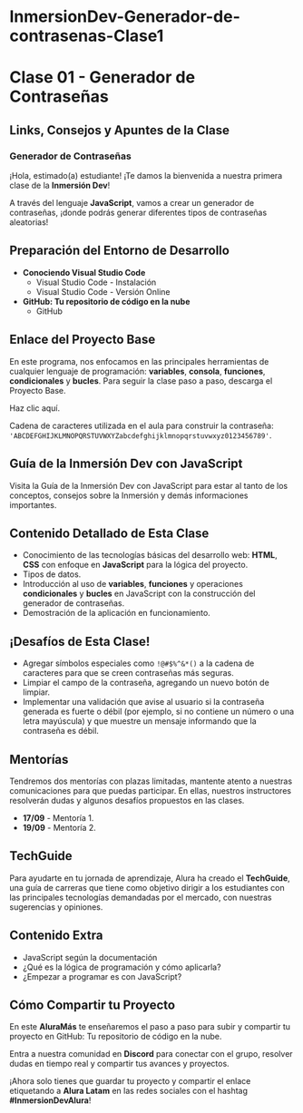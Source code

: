 # InmersionDev-Generador-de-contrasenas-Clase1


# Clase 01 - Generador de Contraseñas

## Links, Consejos y Apuntes de la Clase

### Generador de Contraseñas

¡Hola, estimado(a) estudiante! ¡Te damos la bienvenida a nuestra primera clase de la **Inmersión Dev**!

A través del lenguaje **JavaScript**, vamos a crear un generador de contraseñas, ¡donde podrás generar diferentes tipos de contraseñas aleatorias!

## Preparación del Entorno de Desarrollo

- **Conociendo Visual Studio Code**
  - Visual Studio Code - Instalación
  - Visual Studio Code - Versión Online
- **GitHub: Tu repositorio de código en la nube**
  - GitHub

## Enlace del Proyecto Base

En este programa, nos enfocamos en las principales herramientas de cualquier lenguaje de programación: **variables**, **consola**, **funciones**, **condicionales** y **bucles**. Para seguir la clase paso a paso, descarga el Proyecto Base.

Haz clic aquí.

Cadena de caracteres utilizada en el aula para construir la contraseña: `'ABCDEFGHIJKLMNOPQRSTUVWXYZabcdefghijklmnopqrstuvwxyz0123456789'`.

## Guía de la Inmersión Dev con JavaScript

Visita la Guía de la Inmersión Dev con JavaScript para estar al tanto de los conceptos, consejos sobre la Inmersión y demás informaciones importantes.

## Contenido Detallado de Esta Clase

- Conocimiento de las tecnologías básicas del desarrollo web: **HTML**, **CSS** con enfoque en **JavaScript** para la lógica del proyecto.
- Tipos de datos.
- Introducción al uso de **variables**, **funciones** y operaciones **condicionales** y **bucles** en JavaScript con la construcción del generador de contraseñas.
- Demostración de la aplicación en funcionamiento.

## ¡Desafíos de Esta Clase!

- Agregar símbolos especiales como `!@#$%^&*()` a la cadena de caracteres para que se creen contraseñas más seguras.
- Limpiar el campo de la contraseña, agregando un nuevo botón de limpiar.
- Implementar una validación que avise al usuario si la contraseña generada es fuerte o débil (por ejemplo, si no contiene un número o una letra mayúscula) y que muestre un mensaje informando que la contraseña es débil.

## Mentorías

Tendremos dos mentorías con plazas limitadas, mantente atento a nuestras comunicaciones para que puedas participar. En ellas, nuestros instructores resolverán dudas y algunos desafíos propuestos en las clases.

- **17/09** - Mentoría 1.
- **19/09** - Mentoría 2.

## TechGuide

Para ayudarte en tu jornada de aprendizaje, Alura ha creado el **TechGuide**, una guía de carreras que tiene como objetivo dirigir a los estudiantes con las principales tecnologías demandadas por el mercado, con nuestras sugerencias y opiniones.

## Contenido Extra

- JavaScript según la documentación
- ¿Qué es la lógica de programación y cómo aplicarla?
- ¿Empezar a programar es con JavaScript?

## Cómo Compartir tu Proyecto

En este **AluraMás** te enseñaremos el paso a paso para subir y compartir tu proyecto en GitHub: Tu repositorio de código en la nube.

Entra a nuestra comunidad en **Discord** para conectar con el grupo, resolver dudas en tiempo real y compartir tus avances y proyectos.

¡Ahora solo tienes que guardar tu proyecto y compartir el enlace etiquetando a **Alura Latam** en las redes sociales con el hashtag **#InmersionDevAlura**!
